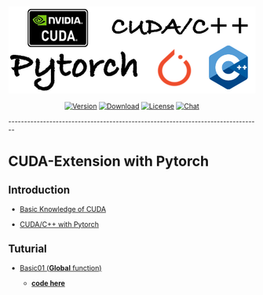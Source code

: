 <p align="center"><img src="https://github.com/moulelin/Pictures/raw/master/logo_cuda.png" width="950px"> </a>

<p align="center">
  <a href="#"><img src="https://img.shields.io/badge/version-1.0.0-green" alt="Version"></a>
  <a href="#"><img src="https://img.shields.io/badge/downloads-git-g" alt="Download"></a>
  <a href="#"><img src="https://img.shields.io/badge/licence-mit-1" alt="License"></a>
  <a href="https://github.com/moulelin/cuda/issues"><img src="https://img.shields.io/badge/chat-issue-1)" alt="Chat"></a>
</p>
--------------------------------------------------------------------------------

# CUDA-Extension with Pytorch

## Introduction

* [Basic Knowledge of CUDA](https://github.com/moulelin/CUDA-NEFU/wiki/CUDA-Definition)
   
<!-- * [CUDA/C++ with Pytorch](https://github.com/moulelin/CUDA-NEFU/wiki/CUDA-Grammar) -->

* [CUDA/C++ with Pytorch](https://github.com/moulelin/CUDA-NEFU/wiki/CUDA-Pytorch)

<!-- * [Research Recently](https://github.com/moulelin/CUDA-NEFU/wiki/CUDA-Research) 
-->

## Tuturial

* [Basic01 (**Global** function)](https://github.com/moulelin/CUDA-NEFU/wiki/CUDA-Pytorch)
  - [**code here**](https://github.com/moulelin/cuda/tree/master/basic01)
   


    <!-- * `WIKIPEDIA` Definition: https://en.wikipedia.org/wiki/CUDA*



- Papers used CUDA at conferences CVPR2022
  - [AdaInt](https://github.com/imcharlesy/adaint)

  - [DeepVision3D](https://github.com/dvlab-research/deepvision3d)
  
  - [ShiftGCN](https://github.com/kchengiva/Shift-GCN)
  
  
  - [TwoStageAlign](https://github.com/guoshi28/2stagealign)
  
  - [robustMatch](https://github.com/thinklab-sjtu/robustmatch)
  
  - .............
  
Content of this repository:

- CUDA Definition. 
- CUDA with C++
- CUDA/C++ with Pytorch

## Extension

| Component | Description |
| ---- | --- |
| [**torch**](https://pytorch.org/docs/stable/torch.html) | A Tensor library like NumPy, with strong GPU support |
| [**torch.autograd**](https://pytorch.org/docs/stable/autograd.html) | A tape-based automatic differentiation library that supports all differentiable Tensor operations in torch |
| [**torch.jit**](https://pytorch.org/docs/stable/jit.html) | A compilation stack (TorchScript) to create serializable and optimizable models from PyTorch code  |
| [**torch.nn**](https://pytorch.org/docs/stable/nn.html) | A neural networks library deeply integrated with autograd designed for maximum flexibility |
| [**torch.multiprocessing**](https://pytorch.org/docs/stable/multiprocessing.html) | Python multiprocessing, but with magical memory sharing of torch Tensors across processes. Useful for data loading and Hogwild training |
| [**torch.utils**](https://pytorch.org/docs/stable/data.html) | DataLoader and other utility functions for convenience |



--------------------------------------------------------------------------------
This material is made for presentation purposes for the Group Report of NEFU ICEC -->






